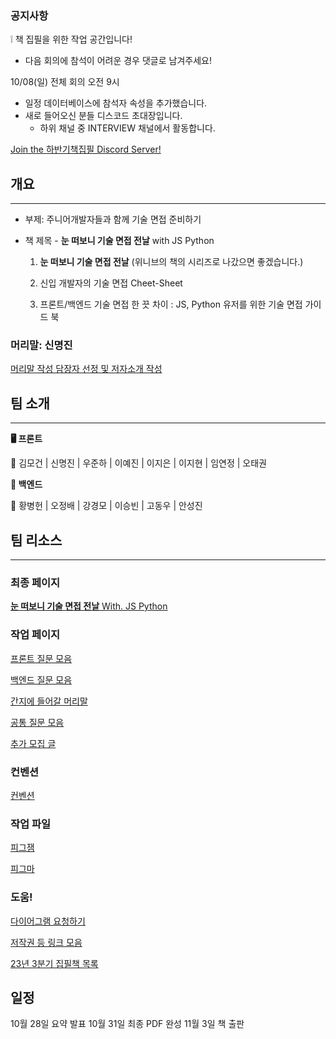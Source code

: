 
### 공지사항

<aside>
❕ 책 집필을 위한 작업 공간입니다!

</aside>

- 다음 회의에 참석이 어려운 경우 댓글로 남겨주세요!

10/08(일) 전체 회의 오전 9시

- 일정 데이터베이스에 참석자 속성을 추가했습니다.
- 새로 들어오신 분들 디스코드 초대장입니다.
    - 하위 채널 중 INTERVIEW 채널에서 활동합니다.

[Join the 하반기책집필 Discord Server!](https://discord.gg/b7DSng6m)

## 개요

---

- 부제: 주니어개발자들과 함께 기술 면접 준비하기

- 책 제목 - **눈 떠보니 기술 면접 전날** with JS Python
    
    1) **눈 떠보니 기술 면접 전날** (위니브의 책의 시리즈로 나갔으면 좋겠습니다.)
    
    2) 신입 개발자의 기술 면접 Cheet-Sheet
    
    3) 프론트/백엔드 기술 면접 한 끗 차이 : JS, Python 유저를 위한 기술 면접 가이드 북
    

### 머리말: 신명진

[머리말 작성 담장자 선정 및 저자소개 작성](머리말%20작성%20담장자%20선정%20및%20저자소개%20작성%20bf9eba98a53c495d94d38e5904cb37f6.md)

## 팀 소개

---

**🖥️ 프론트**

<aside>
📝 김모건 | 신명진 | 우준하 | 이예진 | 이지은 | 이지현 | 임연정 | 오태권

</aside>

**💽 백엔드**

<aside>
📝 황병헌 | 오정배 | 강경모 | 이승빈 | 고동우 | 안성진

</aside>

## 팀 리소스

---

### 최종 페이지

[**눈 떠보니 기술 면접 전날** With. JS Python](https://www.notion.so/With-JS-Python-0815f954b2594a159e1ee73b4c7633d4?pvs=21)

### 작업 페이지

[프론트 질문 모음](%E1%84%91%E1%85%B3%E1%84%85%E1%85%A9%E1%86%AB%E1%84%90%E1%85%B3%20%E1%84%8C%E1%85%B5%E1%86%AF%E1%84%86%E1%85%AE%E1%86%AB%20%E1%84%86%E1%85%A9%E1%84%8B%E1%85%B3%E1%86%B7%20b24de3daa8f14963947157e292a78753.md)

[백엔드 질문 모음](백엔드%20질문%20모음.md)

[간지에 들어갈 머리말](간지에%20들어갈%20머리말.md)

[공통 질문 모음](공통%20질문%20모음.md)

[추가 모집 글](추가%20모집%20글.md)

### 컨벤션

[컨벤션](컨벤션.md)

### 작업 파일
[피그잼](https://www.figma.com/file/Jba7vpAB7y8fH2ZHb57Ve6/all?type=whiteboard&node-id=0%3A1&t=l3PAHcL8dLPpDPzM-1 )

[피그마](https://www.figma.com/file/G1zr6QcE76HnrEmfZkhgNe/all?type=design&node-id=0%3A1&mode=design&t=owSZ91U6xbqG9xRz-1)

### 도움!

[다이어그램 요청하기](다이어그램%20요청하기.md)

[저작권 등 링크 모음](저작권%20등%20링크%20모음.md)

[23년 3분기 집필책 목록](https://www.notion.so/23-3-ded989aff9e6469fb8a5660662ecbb4d?pvs=21)

## 일정

10월 28일 요약 발표
10월 31일 최종 PDF 완성
11월 3일 책 출판